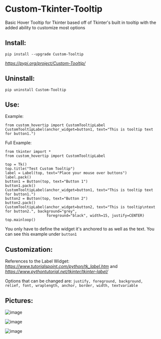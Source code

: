 # Custom-Tkinter-Tooltip
Basic Hover Tooltip for Tkinter based off of Tkinter's built in tooltip with the added ability to customize most options

## Install:
`pip install --upgrade Custom-Tooltip`

*https://pypi.org/project/Custom-Tooltip/*

## Uninstall:
`pip uninstall Custom-Tooltip`

## Use:
Example:
```
from custom_hovertip import CustomTooltipLabel
CustomTooltipLabel(anchor_widget=button1, text="This is tooltip text for button1.")
```

Full Example:
```
from tkinter import *
from custom_hovertip import CustomTooltipLabel

top = Tk()
top.title("Test Custom Tooltip")
label = Label(top, text="Place your mouse over buttons")
label.pack()
button1 = Button(top, text="Button 1")
button1.pack()
CustomTooltipLabel(anchor_widget=button1, text="This is tooltip text for button1.")
button2 = Button(top, text="Button 2")
button2.pack()
CustomTooltipLabel(anchor_widget=button2, text="This is tooltip\ntext for button2.", background="grey",
                   foreground="black", width=15, justify=CENTER)
top.mainloop()
```
You only have to define the widget it's anchored to as well as the text. You can see this example under `button1`

## Customization: 
References to the Label Widget:
*https://www.tutorialspoint.com/python/tk_label.htm* and *https://www.pythontutorial.net/tkinter/tkinter-label/*

Options that can be changed are:
`justify, foreground, background, relief, font, wraplength, anchor, border, width, textvariable`

## Pictures:
![image](https://user-images.githubusercontent.com/48299282/179792850-0d8a16fc-f81a-42e2-a791-5b8dca7257d3.png)

![image](https://user-images.githubusercontent.com/48299282/179793011-ef6a7285-2ec0-4f4f-971c-3f81383bd3f4.png)

![image](https://user-images.githubusercontent.com/48299282/179793097-690f7edd-d320-4372-a937-5eeec108d9ba.png)
